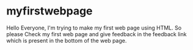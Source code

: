 # myfirstwebpage
Hello Everyone, I'm trying to make my first web page using HTML. So please Check my first web page and give feedback in the feedback link which is present in the bottom of  the web page. 
